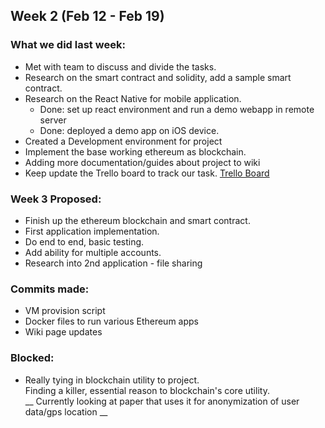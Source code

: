 ## Week 2 (Feb 12 - Feb 19)

### What we did last week:
* Met with team to discuss and divide the tasks.
* Research on the smart contract and solidity, add a sample smart contract.
* Research on the React Native for mobile application.  
  * Done: set up react environment and run a demo webapp in remote server
  * Done: deployed a demo app on iOS device. 
* Created a Development environment for project  
* Implement the base working ethereum as blockchain.
* Adding more documentation/guides about project to wiki
* Keep update the Trello board to track our task. [Trello Board](https://trello.com/b/ukfAJEwb/spicy-chicken)

### Week 3 Proposed:
* Finish up the ethereum blockchain and smart contract.
* First application implementation.
* Do end to end, basic testing.
* Add ability for multiple accounts.
* Research into 2nd application - file sharing

### Commits made:
* VM provision script
* Docker files to run various Ethereum apps
* Wiki page updates

### Blocked:
* Really tying in blockchain utility to project.  
  Finding a killer, essential reason to blockchain's core utility.  
  __ Currently looking at paper that uses it for anonymization of user   
    data/gps location __

